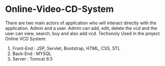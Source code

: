 # Online-Video-CD-System
There are two main actors of application who will interact directly with the application. Admin and a user. 
Admin can add, edit, delete the vcd and the user can view, search, buy and also add vcd. 
Techonoly Used in the project Online VCD System:
1) Front-End : JSP, Servlet, Bootstrap, HTML, CSS, STL
2) Back-End : MYSQL 
3) Server : Tomcat 8.5
